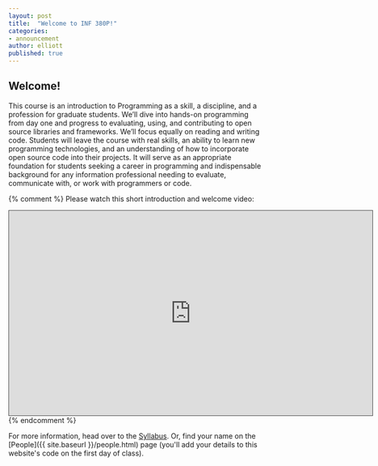 ```yaml
---
layout: post
title:  "Welcome to INF 380P!"
categories:
- announcement
author: elliott
published: true
---
```


## Welcome!

This course is an introduction to Programming as a skill, a discipline, and a profession for graduate students.  We’ll dive into hands-on programming from day one and progress to evaluating, using, and contributing to open source libraries and frameworks.  We’ll focus equally on reading and writing code.  Students will leave the course with real skills, an ability to learn new programming technologies, and an understanding of how to incorporate open source code into their projects.  It will serve as an appropriate foundation for students seeking a career in programming and indispensable background for any information professional needing to evaluate, communicate with, or work with programmers or code.

{% comment %}
Please watch this short introduction and welcome video:
<iframe src="https://utexas.hosted.panopto.com/Panopto/Pages/Embed.aspx?id=9c4f696c-c41a-4077-8af8-ac21010fc5c7&autoplay=false&offerviewer=true&showtitle=true&showbrand=true&start=0&interactivity=none" height="405" width="720" style="border: 1px solid #464646;" allowfullscreen allow="autoplay"></iframe>
{% endcomment %}

For more information, head over to the [Syllabus]({{site.baseurl}}/syllabus.html).  Or, find your name on the [People]({{ site.baseurl }}/people.html) page (you'll add your details to this website's code on the first day of class).
